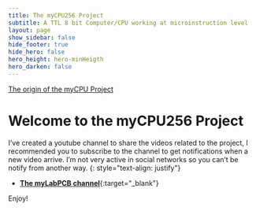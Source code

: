 ```yaml
---
title: The myCPU256 Project
subtitle: A TTL 8 bit Computer/CPU working at microinstruction level
layout: page
show_sidebar: false
hide_footer: true
hide_hero: false
hero_height: hero-minHeigth
hero_darken: false
---
```


[The origin of the myCPU Project](https://mycpu.mylabpcb.com/)

# Welcome to the myCPU256 Project

I’ve created a youtube channel to share the videos related to the project, I recommended you to subscribe to the channel to get notifications when a new video arrive. I’m not very active in social networks so you can’t be notify from another way.
{: style="text-align: justify"}

* [**The myLabPCB channel**](https://www.youtube.com/channel/UCFzraodZpEGF2GoZWbuyQiw/featured){:target="_blank"}


Enjoy!